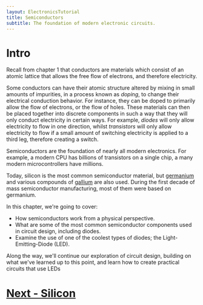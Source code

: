 ```yaml
---
layout: ElectronicsTutorial
title: Semiconductors
subtitle: The foundation of modern electronic circuits.
---
```


# Intro

Recall from chapter 1 that conductors are materials which consist of an atomic lattice that allows the free flow of electrons, and therefore electricity.

Some conductors can have their atomic structure altered by mixing in small amounts of impurities, in a process known as _doping_, to change their electrical conduction behavior. For instance, they can be doped to primarily allow the flow of electrons, or the flow of holes. These materials can then be placed together into discrete components in such a way that they will only conduct electricity in certain ways. For example, _diodes_ will only allow electricity to flow in one direction, whilst _transistors_ will only allow electricity to flow if a small amount of switching electricity is applied to a third leg, therefore creating a switch.

Semiconductors are the foundation of nearly all modern electronics. For example, a modern CPU has billions of transistors on a single chip, a many modern microcontrollers have millions.

Today, silicon is the most common semiconductor material, but [germanium](https://en.wikipedia.org/wiki/Germanium) and various compounds of [gallium](https://en.wikipedia.org/wiki/Gallium) are also used. During the first decade of mass semiconductor manufacturing, most of them were based on germanium.

In this chapter, we're going to cover:

 * How semiconductors work from a physical perspective.
 * What are some of the most common semiconductor components used in circuit design, including diodes.
 * Examine the use of one of the coolest types of diodes; the Light-Emitting-Diode (LED).

Along the way, we'll continue our exploration of circuit design, building on what we've learned up to this point, and learn how to create practical circuits that use LEDs

# [Next - Silicon](../Silicon)

